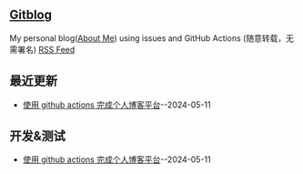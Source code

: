 ## [Gitblog](https://yihong0618.github.io/gitblog/)
My personal blog([About Me](https://github.com/yihong0618/gitblog/issues/282)) using issues and GitHub Actions (随意转载，无需署名)
[RSS Feed](https://raw.githubusercontent.com/xushulin/blog-S.L.Xu/master/feed.xml)

## 最近更新
- [使用 github actions 完成个人博客平台](https://github.com/xushulin/blog-S.L.Xu/issues/2)--2024-05-11
## 开发&测试
- [使用 github actions 完成个人博客平台](https://github.com/xushulin/blog-S.L.Xu/issues/2)--2024-05-11
